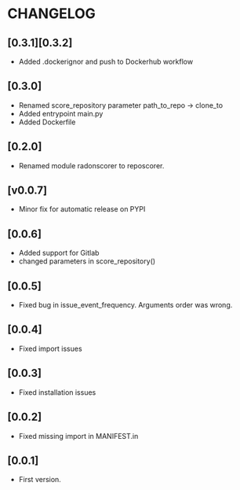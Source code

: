 # CHANGELOG

## [0.3.1][0.3.2]
- Added .dockerignor and push to Dockerhub workflow

## [0.3.0]
- Renamed score_repository parameter path_to_repo -> clone_to
- Added entrypoint main.py
- Added Dockerfile

## [0.2.0]
- Renamed module radonscorer to reposcorer.

## [v0.0.7]
- Minor fix for automatic release on PYPI

## [0.0.6]
- Added support for Gitlab
- changed parameters in score_repository()

## [0.0.5]
- Fixed bug in issue_event_frequency. Arguments order was wrong.

## [0.0.4]
- Fixed import issues

## [0.0.3]
- Fixed installation issues

## [0.0.2]
- Fixed missing import in MANIFEST.in

## [0.0.1]
- First version.
